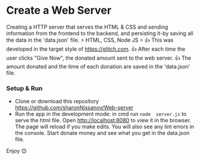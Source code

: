 # **Create a Web Server**

Creating a HTTP server that serves the HTML & CSS and sending information from the frontend to the backend, and persisting it-by saving all the data in the 'data.json' file.
⚡️ HTML, CSS, Node JS ⚡️
👍 This was developed in the target style of https://glitch.com.
👍 After each time the user clicks "Give Now", the donated amount sent to the web server.
👍 The amount donated and the time of each donation are saved in the 'data.json' file.

### Setup & Run
- Clone or download this repository https://github.com/sharonNissanov/Web-server 
- Run the app in the development mode: in cmd run ```node  server.js``` to serve the html file.
Open [http://localhost:8080](http://localhost:8080) to view it in the browser.
The page will reload if you make edits.
You will also see any lint errors in the console.
Start donate money and see what you get in the data.json file.

Enjoy 😊
